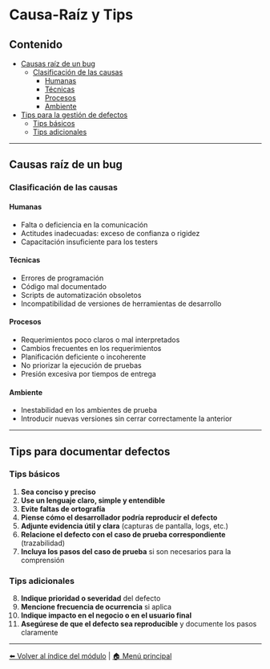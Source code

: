 # Causa-Raíz y Tips

## Contenido

- [Causas raíz de un bug](#causas-raíz-de-un-bug)  
  - [Clasificación de las causas](#clasificación-de-las-causas)  
    - [Humanas](#humanas)  
    - [Técnicas](#técnicas)  
    - [Procesos](#procesos)  
    - [Ambiente](#ambiente)  
- [Tips para la gestión de defectos](#tips-para-documentar-defectos)  
  - [Tips básicos](#tips-básicos)  
  - [Tips adicionales](#tips-adicionales)  

---

## Causas raíz de un bug

### Clasificación de las causas

#### Humanas

- Falta o deficiencia en la comunicación  
- Actitudes inadecuadas: exceso de confianza o rigidez  
- Capacitación insuficiente para los testers  

#### Técnicas

- Errores de programación  
- Código mal documentado  
- Scripts de automatización obsoletos  
- Incompatibilidad de versiones de herramientas de desarrollo  

#### Procesos

- Requerimientos poco claros o mal interpretados  
- Cambios frecuentes en los requerimientos  
- Planificación deficiente o incoherente  
- No priorizar la ejecución de pruebas  
- Presión excesiva por tiempos de entrega  

#### Ambiente

- Inestabilidad en los ambientes de prueba  
- Introducir nuevas versiones sin cerrar correctamente la anterior  

---

## Tips para documentar defectos

### Tips básicos

1. **Sea conciso y preciso**  
2. **Use un lenguaje claro, simple y entendible**  
3. **Evite faltas de ortografía**  
4. **Piense cómo el desarrollador podría reproducir el defecto**  
5. **Adjunte evidencia útil y clara** (capturas de pantalla, logs, etc.)  
6. **Relacione el defecto con el caso de prueba correspondiente** (trazabilidad)  
7. **Incluya los pasos del caso de prueba** si son necesarios para la comprensión  

### Tips adicionales

8. **Indique prioridad o severidad** del defecto  
9. **Mencione frecuencia de ocurrencia** si aplica  
10. **Indique impacto en el negocio o en el usuario final**  
11. **Asegúrese de que el defecto sea reproducible** y documente los pasos claramente  

---

[⬅️ Volver al índice del módulo](../modulo3_gestion_defectos.md) | [🏠 Menú principal](../README.md)

